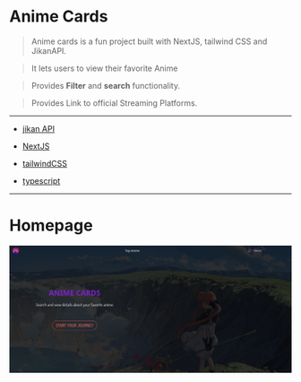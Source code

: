 # Anime Cards

> Anime cards is a fun project built with NextJS, tailwind CSS and JikanAPI.

> It lets users to view their favorite Anime

> Provides **Filter** and **search** functionality.

> Provides Link to official Streaming Platforms.

---

* [jikan API](https://jikan.moe/)
  
* [NextJS](https://nextjs.org/)

* [tailwindCSS](https://tailwindcss.com/)

* [typescript](https://www.typescriptlang.org/)


---

# Homepage

![HOMEPAGE](https://github.com/Alucard2169/anime_cards/blob/4449767b212d2f1a7b20e22b81ab125696d1d9fd/new_version/public/Screenshot%202023-10-14%20at%2012-45-01%20Anime%20Cards.png)
